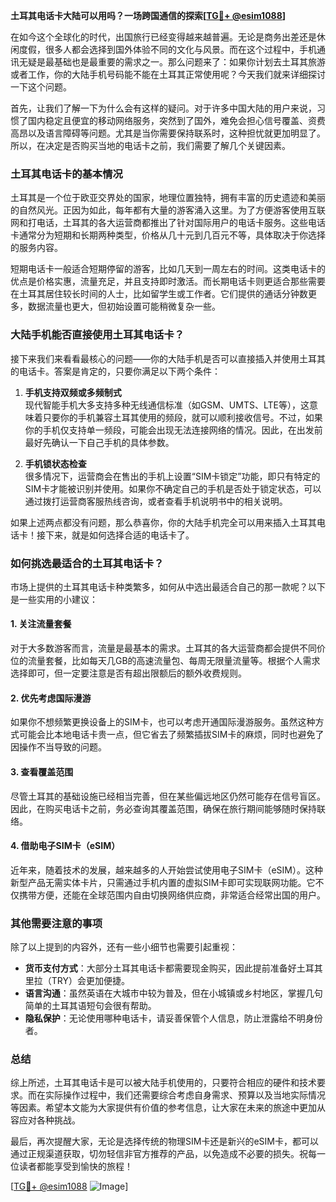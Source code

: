 **土耳其电话卡大陆可以用吗？一场跨国通信的探索[[TG💪+ @esim1088](https://t.me/s/esim1088)]**

在如今这个全球化的时代，出国旅行已经变得越来越普遍。无论是商务出差还是休闲度假，很多人都会选择到国外体验不同的文化与风景。而在这个过程中，手机通讯无疑是最基础也是最重要的需求之一。那么问题来了：如果你计划去土耳其旅游或者工作，你的大陆手机号码能不能在土耳其正常使用呢？今天我们就来详细探讨一下这个问题。

首先，让我们了解一下为什么会有这样的疑问。对于许多中国大陆的用户来说，习惯了国内稳定且便宜的移动网络服务，突然到了国外，难免会担心信号覆盖、资费高昂以及语言障碍等问题。尤其是当你需要保持联系时，这种担忧就更加明显了。所以，在决定是否购买当地的电话卡之前，我们需要了解几个关键因素。

### **土耳其电话卡的基本情况**

土耳其是一个位于欧亚交界处的国家，地理位置独特，拥有丰富的历史遗迹和美丽的自然风光。正因为如此，每年都有大量的游客涌入这里。为了方便游客使用互联网和打电话，土耳其的各大运营商都推出了针对国际用户的电话卡服务。这些电话卡通常分为短期和长期两种类型，价格从几十元到几百元不等，具体取决于你选择的服务内容。

短期电话卡一般适合短期停留的游客，比如几天到一周左右的时间。这类电话卡的优点是价格实惠，流量充足，并且支持即时激活。而长期电话卡则更适合那些需要在土耳其居住较长时间的人士，比如留学生或工作者。它们提供的通话分钟数更多，数据流量也更大，但初始设置可能稍微复杂一些。

### **大陆手机能否直接使用土耳其电话卡？**

接下来我们来看看最核心的问题——你的大陆手机是否可以直接插入并使用土耳其的电话卡。答案是肯定的，只要你满足以下两个条件：

1. **手机支持双频或多频制式**  
   现代智能手机大多支持多种无线通信标准（如GSM、UMTS、LTE等），这意味着只要你的手机兼容土耳其使用的频段，就可以顺利接收信号。不过，如果你的手机仅支持单一频段，可能会出现无法连接网络的情况。因此，在出发前最好先确认一下自己手机的具体参数。

2. **手机锁状态检查**  
   很多情况下，运营商会在售出的手机上设置“SIM卡锁定”功能，即只有特定的SIM卡才能被识别并使用。如果你不确定自己的手机是否处于锁定状态，可以通过拨打运营商客服热线咨询，或者查看手机说明书中的相关说明。

如果上述两点都没有问题，那么恭喜你，你的大陆手机完全可以用来插入土耳其电话卡！接下来，就是如何选择合适的电话卡了。

### **如何挑选最适合的土耳其电话卡？**

市场上提供的土耳其电话卡种类繁多，如何从中选出最适合自己的那一款呢？以下是一些实用的小建议：

#### **1. 关注流量套餐**
对于大多数游客而言，流量是最基本的需求。土耳其的各大运营商都会提供不同价位的流量套餐，比如每天几GB的高速流量包、每周无限量流量等。根据个人需求选择即可，但一定要注意是否有超出限额后的额外收费规则。

#### **2. 优先考虑国际漫游**
如果你不想频繁更换设备上的SIM卡，也可以考虑开通国际漫游服务。虽然这种方式可能会比本地电话卡贵一点，但它省去了频繁插拔SIM卡的麻烦，同时也避免了因操作不当导致的问题。

#### **3. 查看覆盖范围**
尽管土耳其的基础设施已经相当完善，但在某些偏远地区仍然可能存在信号盲区。因此，在购买电话卡之前，务必查询其覆盖范围，确保在旅行期间能够随时保持联络。

#### **4. 借助电子SIM卡（eSIM）**
近年来，随着技术的发展，越来越多的人开始尝试使用电子SIM卡（eSIM）。这种新型产品无需实体卡片，只需通过手机内置的虚拟SIM卡即可实现联网功能。它不仅携带方便，还能在全球范围内自由切换网络供应商，非常适合经常出国的用户。

### **其他需要注意的事项**

除了以上提到的内容外，还有一些小细节也需要引起重视：

- **货币支付方式**：大部分土耳其电话卡都需要现金购买，因此提前准备好土耳其里拉（TRY）会更加便捷。
- **语言沟通**：虽然英语在大城市中较为普及，但在小城镇或乡村地区，掌握几句简单的土耳其语短句会很有帮助。
- **隐私保护**：无论使用哪种电话卡，请妥善保管个人信息，防止泄露给不明身份者。

### **总结**

综上所述，土耳其电话卡是可以被大陆手机使用的，只要符合相应的硬件和技术要求。而在实际操作过程中，我们还需要综合考虑自身需求、预算以及当地实际情况等因素。希望本文能为大家提供有价值的参考信息，让大家在未来的旅途中更加从容应对各种挑战。

最后，再次提醒大家，无论是选择传统的物理SIM卡还是新兴的eSIM卡，都可以通过正规渠道获取，切勿轻信非官方推荐的产品，以免造成不必要的损失。祝每一位读者都能享受到愉快的旅程！

[[TG💪+ @esim1088](https://t.me/s/esim1088) ![Image](https://i.postimg.cc/4NQfJmqS/Snipaste-2025-05-13-00-14-12.png)]